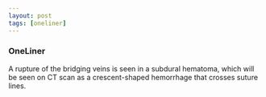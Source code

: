 ```yaml
---
layout: post
tags: [oneliner]
---
```



### OneLiner

A rupture of the bridging veins is seen in a subdural hematoma, which will be seen on CT scan as a crescent-shaped hemorrhage that crosses suture lines.
